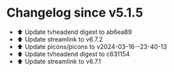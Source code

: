 # Changelog since v5.1.5
- ⬆️ Update tvheadend digest to ab6ea89 
- ⬆️ Update streamlink to v6.7.2 
- ⬆️ Update picons/picons to v2024-03-16--23-40-13 
- ⬆️ Update tvheadend digest to c631154 
- ⬆️ Update streamlink to v6.7.1 
